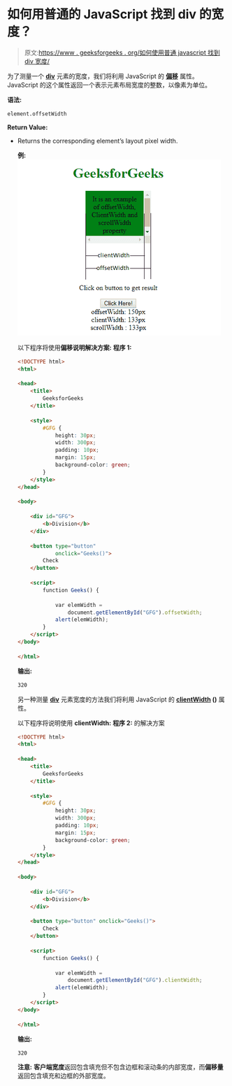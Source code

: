 # 如何用普通的 JavaScript 找到 div 的宽度？

> 原文:[https://www . geeksforgeeks . org/如何使用普通 javascript 找到 div 宽度/](https://www.geeksforgeeks.org/how-to-find-the-width-of-a-div-using-vanilla-javascript/)

为了测量一个 **[div](https://www.geeksforgeeks.org/div-tag-html/)** 元素的宽度，我们将利用 JavaScript 的 **[偏移](https://www.geeksforgeeks.org/html-dom-offsetwidth-property/)** 属性。JavaScript 的这个属性返回一个表示元素布局宽度的整数，以像素为单位。

**语法:**

```html
element.offsetWidth
```

**Return Value:**

*   Returns the corresponding element’s layout pixel width.

    **例:**
    ![](img/6fc966f3c68328e83decb81b646e057f.png)

    以下程序将使用**偏移说明解决方案:**
    **程序 1:**

    ```html
    <!DOCTYPE html>
    <html>

    <head>
        <title>
            GeeksforGeeks
        </title>

        <style>
            #GFG {
                height: 30px;
                width: 300px;
                padding: 10px;
                margin: 15px;
                background-color: green;
            }
        </style>
    </head>

    <body>

        <div id="GFG">
            <b>Division</b>
        </div>

        <button type="button"
                onclick="Geeks()">
            Check
        </button>

        <script>
            function Geeks() {

                var elemWidth = 
                    document.getElementById("GFG").offsetWidth;
                alert(elemWidth);
            }
        </script>
    </body>

    </html>
    ```

    **输出:**

    ```html
    320
    ```

    另一种测量 **[div](https://www.geeksforgeeks.org/div-tag-html/)** 元素宽度的方法我们将利用 JavaScript 的 **[clientWidth](https://www.geeksforgeeks.org/html-dom-clientwidth-property/) ()** 属性。

    以下程序将说明使用 **clientWidth:**
    **程序 2:** 的解决方案

    ```html
    <!DOCTYPE html>
    <html>

    <head>
        <title>
            GeeksforGeeks
        </title>

        <style>
            #GFG {
                height: 30px;
                width: 300px;
                padding: 10px;
                margin: 15px;
                background-color: green;
            }
        </style>
    </head>

    <body>

        <div id="GFG">
            <b>Division</b>
        </div>

        <button type="button" onclick="Geeks()">
            Check
        </button>

        <script>
            function Geeks() {

                var elemWidth = 
                    document.getElementById("GFG").clientWidth;
                alert(elemWidth);
            }
        </script>
    </body>

    </html>
    ```

    **输出:**

    ```html
    320
    ```

    **注意:** **客户端宽度**返回包含填充但不包含边框和滚动条的内部宽度，而**偏移量**返回包含填充和边框的外部宽度。